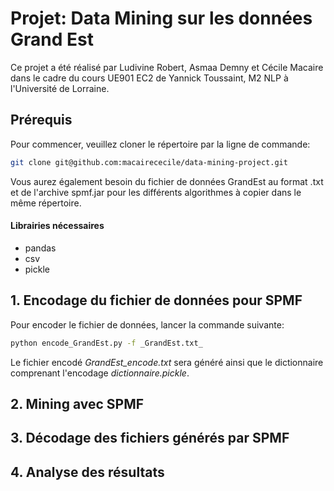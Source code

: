 # Projet: Data Mining sur les données Grand Est

Ce projet a été réalisé par Ludivine Robert, Asmaa Demny et Cécile Macaire dans le cadre du cours UE901 EC2 de Yannick Toussaint, M2 NLP à l'Université de Lorraine. 

## Prérequis

Pour commencer, veuillez cloner le répertoire par la ligne de commande:

```bash
git clone git@github.com:macairececile/data-mining-project.git
```

Vous aurez également besoin du fichier de données GrandEst au format .txt et de l'archive spmf.jar pour les différents algorithmes à copier dans le même répertoire. 

#### Librairies nécessaires

- pandas
- csv
- pickle

## 1. Encodage du fichier de données pour SPMF

Pour encoder le fichier de données, lancer la commande suivante:
```bash
python encode_GrandEst.py -f _GrandEst.txt_ 
```

Le fichier encodé _GrandEst_encode.txt_ sera généré ainsi que le dictionnaire comprenant l'encodage _dictionnaire.pickle_.

## 2. Mining avec SPMF

## 3. Décodage des fichiers générés par SPMF

## 4. Analyse des résultats
